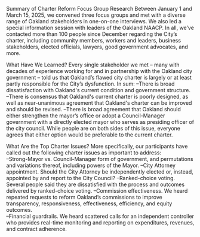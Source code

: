 Summary of Charter Reform Focus Group Research
Between January 1 and March 15, 2025, we convened three focus groups and met with a diverse range of Oakland stakeholders in one-on-one interviews. We also led a special information session with leaders of the Oakland NAACP.  In all, we’ve contacted more than 100 people since December regarding the City’s charter, including community members, workers and leaders, business stakeholders, elected officials, lawyers, good government advocates, and more. 

What Have We Learned?
Every single stakeholder we met – many with decades of experience working for and in partnership with the Oakland city government – told us that Oakland’s flawed city charter is largely or at least partly responsible for the City’s dysfunction.  In sum:
–There is broad dissatisfaction with Oakland's current condition and government structure.  
–There is consensus that Oakland's current charter is poorly designed, as well as near-unanimous agreement that Oakland's charter can be improved and should be revised.
–There is broad agreement that Oakland should either strengthen the mayor’s office or adopt a Council-Manager government with a directly elected mayor who serves as presiding officer of the city council.  While people are on both sides of this issue, everyone agrees that either option would be preferable to the current charter.

What Are the Top Charter Issues?
More specifically, our participants have called out the following charter issues as important to address:  
–Strong-Mayor vs. Council-Manager form of government, and permutations and variations thereof, including powers of the Mayor. 
–City Attorney appointment.  Should the City Attorney be independently elected or, instead, appointed by and report to the City Council?
–Ranked-choice voting.  Several people said they are dissatisfied with the process and outcomes delivered by ranked-choice voting.
–Commission effectiveness.  We heard repeated requests to reform Oakland’s commissions to improve transparency, responsiveness, effectiveness, efficiency, and equity outcomes.  
–Financial guardrails.  We heard scattered calls for an independent controller who provides real-time monitoring and reporting on expenditures, revenues, and contract adherence.
